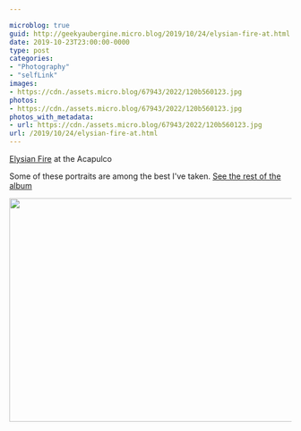 ```yaml
---

microblog: true
guid: http://geekyaubergine.micro.blog/2019/10/24/elysian-fire-at.html
date: 2019-10-23T23:00:00-0000
type: post
categories:
- "Photography"
- "selfLink"
images:
- https://cdn./assets.micro.blog/67943/2022/120b560123.jpg
photos:
- https://cdn./assets.micro.blog/67943/2022/120b560123.jpg
photos_with_metadata:
- url: https://cdn./assets.micro.blog/67943/2022/120b560123.jpg
url: /2019/10/24/elysian-fire-at.html
---
```

[Elysian Fire](https://www.facebook.com/ElysianFire.Band) at the Acapulco

Some of these portraits are among the best I've taken. [See the rest of the album](https://zoeaubert.me/photos/2019/10/elysian-fire-at-the-acapulco)

<img src="/assets/2022/120b560123.jpg" width="600" height="400" alt="" />
